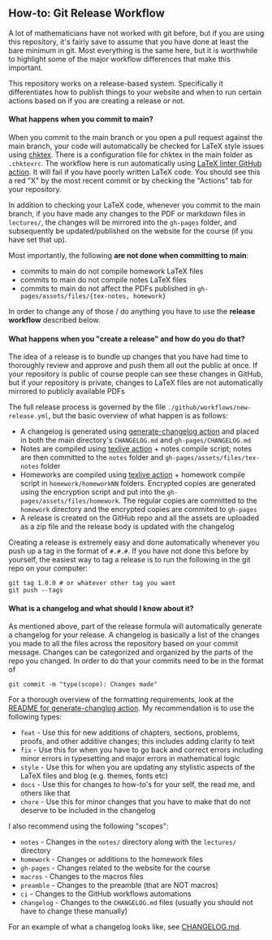 ## How-to: Git Release Workflow

A lot of mathematicians have not worked with git before, but if you are using this repository, it's fairly save to assume that you have done at least the bare minimum in git. Most everything is the same here, but it is worthwhile to highlight some of the major workflow differences that make this important. 

This repository works on a release-based system. Specifically it differentiates how to publish things to your website and when to run certain actions based on if you are creating a release or not. 

#### What happens when you commit to main?

When you commit to the main branch or you open a pull request against the main branch, your code will automatically be checked for LaTeX style issues using [chktex](https://www.nongnu.org/chktex/). There is a configuration file for chktex in the main folder as `.chktexrc`. The workflow here is run automatically using [LaTeX linter GitHub action](https://github.com/marketplace/actions/latex-linter-chktex). It will fail if you have poorly written LaTeX code. You should see this a red "X" by the most recent commit or by checking the "Actions" tab for your repository. 

In addition to checking your LaTeX code, whenever you commit to the main branch, if you have made any changes to the PDF or markdown files in `lectures/`, the changes will be mirrored into the `gh-pages` folder, and subsequently be updated/published on the website for the course (if you have set that up). 

Most importantly, the following **are not done when committing to main**:
* commits to main do not compile homework LaTeX files
* commits to main do not compile notes LaTeX files
* commits to main do not affect the PDFs published in `gh-pages/assets/files/{tex-notes, homework}`

In order to change any of those / do anything you have to use the **release workflow** described below.

#### What happens when you "create a release" and how do you do that?

The idea of a release is to bundle up changes that you have had time to thoroughly review and approve and push them all out the public at once. If your repository is public of course people can see these changes in GitHub, but if your repository is private, changes to LaTeX files are not automatically mirrored to publicly available PDFs 

The full release process is governed by the file `./github/workflows/new-release.yml`, but the basic overview of what happen is as follows:
* A changelog is generated using [generate-changelog action](https://github.com/ScottBrenner/generate-changelog-action) and placed in both the main directory's `CHANGELOG.md` and `gh-pages/CHANGELOG.md`
* Notes are compiled using [texlive action]() + notes compile script; notes are then committed to the `notes` folder and `gh-pages/assets/files/tex-notes` folder
* Homeworks are compiled using [texlive action]() + homework compile script in `homework/homeworkNN` folders. Encrypted copies are generated using the encryption script and put into the `gh-pages/assets/files/homework`. The regular copies are committed to the `homework` directory and the encrypted copies are commited to `gh-pages`
* A release is created on the GitHub repo and all the assets are uploaded as a zip file and the release body is updated with the changelog

Creating a release is extremely easy and done automatically whenever you push up a tag in the format of `#.#.#`. If you have not done this before by yourself, the easiest way to tag a release is to run the following in the git repo on your computer:

```shell 
git tag 1.0.0 # or whatever other tag you want
git push --tags
```

#### What is a changelog and what should I know about it?

As mentioned above, part of the release formula will automatically generate a changelog for your release. A changelog is basically a list of the changes you made to all the files across the repository based on your commit message. Changes can be categorized and organized by the parts of the repo you changed. In order to do that your commits need to be in the format of 

```shell
git commit -m "type(scope): Changes made"
```

For a thorough overview of the formatting requirements, look at the [README for generate-changlog action](https://github.com/ScottBrenner/generate-changelog-action). My recommendation is to use the following types:
* `feat` - Use this for new additions of chapters, sections, problems, proofs, and other additive changes; this includes adding clarity to text
* `fix` - Use this for when you have to go back and correct errors including minor errors in typesetting and major errors in mathematical logic
* `style` - Use this for when you are updating any stylistic aspects of the LaTeX files and blog (e.g. themes, fonts etc)
* `docs` - Use this for changes to how-to's for your self, the read me, and others like that
* `chore` - Use this for minor changes that you have to make that do not deserve to be included in the changelog

I also recommend using the following "scopes":
* `notes` - Changes  in the `notes/` directory along with the `lectures/` directory
* `homework` - Changes or additions to the homework files
* `gh-pages` - Changes related to the website for  the course
* `macros` - Changes to the macros files
* `preamble` - Changes to the preamble (that are NOT macros)
* `ci` - Changes to the GitHub workflows automations
* `changelog` - Changes to the `CHANGELOG.md` files (usually you should not have to change these manually)

For an example of what a changelog looks like, see [CHANGELOG.md](../CHANGELOG.md).
